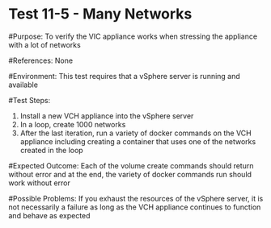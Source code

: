 Test 11-5 - Many Networks
=======

#Purpose:
To verify the VIC appliance works when stressing the appliance with a lot of networks

#References:
None

#Environment:
This test requires that a vSphere server is running and available

#Test Steps:
1. Install a new VCH appliance into the vSphere server
2. In a loop, create 1000 networks
3. After the last iteration, run a variety of docker commands on the VCH appliance including creating a container that uses one of the networks created in the loop

#Expected Outcome:
Each of the volume create commands should return without error and at the end, the variety of docker commands run should work without error

#Possible Problems:
If you exhaust the resources of the vSphere server, it is not necessarily a failure as long as the VCH appliance continues to function and behave as expected